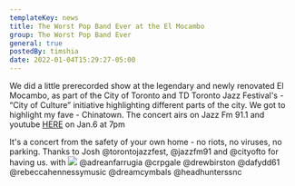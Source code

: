 ```yaml
---
templateKey: news
title: The Worst Pop Band Ever at the El Mocambo
group: The Worst Pop Band Ever
general: true
postedBy: timshia
date: 2022-01-04T15:29:27-05:00
---
```

We did a little prerecorded show at the legendary and newly renovated El Mocambo, as part of the City of Toronto and TD Toronto Jazz Festival's - “City of Culture” initiative highlighting different parts of the city. We got to highlight my fave - Chinatown. The concert airs on Jazz Fm 91.1 and youtube [HERE](https://youtu.be/gpgtA1usM3Q) on Jan.6 at 7pm

It's a concert from the safety of your own home - no riots, no viruses, no parking. Thanks to Josh @torontojazzfest, @jazzfm91 and @cityofto for having us. with ![](https://scontent.fybz2-1.fna.fbcdn.net/v/t39.30808-6/271427078_10159999640596823_3741222316002020967_n.jpg?_nc_cat=101&ccb=1-5&_nc_sid=a26aad&_nc_ohc=0MoTj2AGwvgAX94AvD1&_nc_ht=scontent.fybz2-1.fna&oh=00_AT-1eRXEkgWbzqvuZHATPzl2ltoRFF70kMhqO-9glRAOtQ&oe=61D8D7A4) @adreanfarrugia @crpgale @drewbirston @dafydd61 @rebeccahennessymusic @dreamcymbals @headhunterssnc